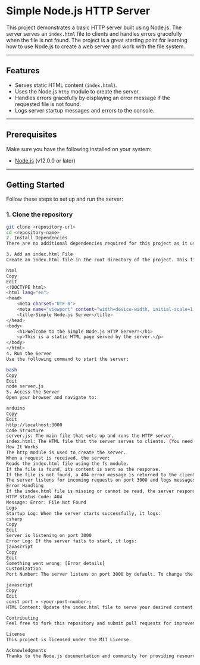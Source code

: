 # Simple Node.js HTTP Server

This project demonstrates a basic HTTP server built using Node.js. The server serves an `index.html` file to clients and handles errors gracefully when the file is not found. The project is a great starting point for learning how to use Node.js to create a web server and work with the file system.

---

## Features

- Serves static HTML content (`index.html`).
- Uses the Node.js `http` module to create the server.
- Handles errors gracefully by displaying an error message if the requested file is not found.
- Logs server startup messages and errors to the console.

---

## Prerequisites

Make sure you have the following installed on your system:

- [Node.js](https://nodejs.org/) (v12.0.0 or later)

---

## Getting Started

Follow these steps to set up and run the server:

### 1. Clone the repository
```bash
git clone <repository-url>
cd <repository-name>
2. Install Dependencies
There are no additional dependencies required for this project as it uses only the built-in Node.js modules (http and fs).

3. Add an index.html File
Create an index.html file in the root directory of the project. This file will be served as the response to HTTP requests. Below is an example of a simple index.html file:

html
Copy
Edit
<!DOCTYPE html>
<html lang="en">
<head>
    <meta charset="UTF-8">
    <meta name="viewport" content="width=device-width, initial-scale=1.0">
    <title>Simple Node.js Server</title>
</head>
<body>
    <h1>Welcome to the Simple Node.js HTTP Server!</h1>
    <p>This is a static HTML page served by the server.</p>
</body>
</html>
4. Run the Server
Use the following command to start the server:

bash
Copy
Edit
node server.js
5. Access the Server
Open your browser and navigate to:

arduino
Copy
Edit
http://localhost:3000
Code Structure
server.js: The main file that sets up and runs the HTTP server.
index.html: The HTML file that the server serves to clients. (You need to create this file.)
How It Works
The http module is used to create the server.
When a request is received, the server:
Reads the index.html file using the fs module.
If the file is found, its content is sent as the response.
If the file is not found, a 404 error message is returned to the client.
The server listens for incoming requests on port 3000 and logs messages to the console.
Error Handling
If the index.html file is missing or cannot be read, the server responds with:
HTTP Status Code: 404
Message: Error: File Not Found
Logs
Startup Log: When the server starts successfully, it logs:
csharp
Copy
Edit
Server is listening on port 3000
Error Log: If the server fails to start, it logs:
javascript
Copy
Edit
Something went wrong: [Error details]
Customization
Port Number: The server listens on port 3000 by default. To change the port, modify the port constant in server.js:

javascript
Copy
Edit
const port = <your-port-number>;
HTML Content: Update the index.html file to serve your desired content.

Contributing
Feel free to fork this repository and submit pull requests for improvements or additional features. Contributions are always welcome!

License
This project is licensed under the MIT License.

Acknowledgments
Thanks to the Node.js documentation and community for providing resources to get started with server-side programming.
 
 
